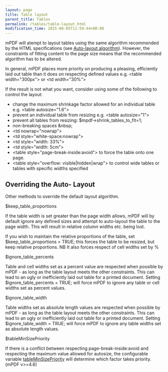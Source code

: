 ```yaml
---
layout: page
title: Table layout
parent_title: Tables
permalink: /tables/table-layout.html
modification_time: 2015-08-05T11:59:44+00:00
---
```


<p>mPDF will atempt to layout tables using the same algorithm recommended by the HTML specifications (see <a href="{{ "/tables/auto-layout-algorithm.html" | prepend: site.baseurl }}">Auto-layout algorithm</a>). However, the constraints of fitting content to the page size means that the recommended algorithm has to be altered.</p>
<p>In general, mPDF places more priority on producing a pleasing, efficiently laid out table than it does on respecting defined values e.g. &lt;table width="300px"&gt; or &lt;td width="30%"&gt;</p>
<p>If the result is not what you want, consider using some of the following to control the layout:</p>
<ul>
<li>change the maximum shrinkage factor allowed for an individual table e.g. &lt;table autosize="1.6"&gt;</li>
<li>prevent an individual table from resizing e.g. &lt;table autosize="1"&gt;</li>
<li>prevent all tables from resizing: $mpdf-&gt;shrink_tables_to_fit=1;</li>
<li>non-breaking spaces &amp;nbsp;</li>
<li>&lt;td nowrap="nowrap"&gt;</li>
<li>&lt;td style="white-space:nowrap"&gt;</li>
<li>&lt;td style="width: 33%"&gt;</li>
<li>&lt;td style="width: 5cm"&gt;</li>
<li>&lt;table style="page-break-inside:avoid"&gt; to force the table onto one page.</li>
<li>&lt;table style="overflow: visible|hidden|wrap"&gt; to control wide tables or tables with specific widths specified</li>
</ul>

## Overriding the Auto- Layout

<p>Other methods to override the default layout algorithm.</p>
<p><span class="parameter">$keep_table_proportions </span></p>
<p>If the table width is set greater than the page width allows, mPDF will by default ignore any defined sizes and attempt to auto-layout the table to the page width. This will result in relative column widths etc. being lost.</p>
<p>If you wish to maintain the relative proportions of the table, set <span class="parameter">$keep_table_proportions</span> = <span class="smallblock">TRUE</span>; this forces the table to be resized, but keep relative proportions. NB It also forces respect of cell widths set by %</p>
<p><span class="parameter">$ignore_table_percents</span></p>
<p>Table and cell widths set as a percent value are respected when possible by mPDF - as long as the table layout meets the other constraints. This can lead to an ugly or inefficiently laid out table for a printed document. Setting <span class="parameter">$</span><span class="parameter">ignore_table_percents</span> = <span class="smallblock">TRUE</span>; will force mPDF to ignore any table or cell widths set as percent values.</p>
<p><span class="parameter">$ignore_table_width</span></p>
<p>Table widths set as absolute length values are respected when possible by mPDF - as long as the table layout meets the other constraints. This can lead to an ugly or inefficiently laid out table for a printed document. Setting <span class="parameter">$</span><span class="parameter">ignore_table_</span><span class="parameter">width</span> = <span class="smallblock">TRUE</span>; will force mPDF to ignore any table widths set as absolute length values.</p>
<p><span class="parameter">$tableMinSizePriority</span></p>
<p>If there is a conflict between respecting <span class="parameter">page-break-inside:avoid</span> and respecting the maximum value allowed for <span class="parameter">autosize</span>, the configurable variable <a href="{{ "/reference/mpdf-variables/tableminsizepriority.html" | prepend: site.baseurl }}">tableMinSizePriority</a> will determine which factor takes priority. (mPDF v&gt;=4.6)</p>
